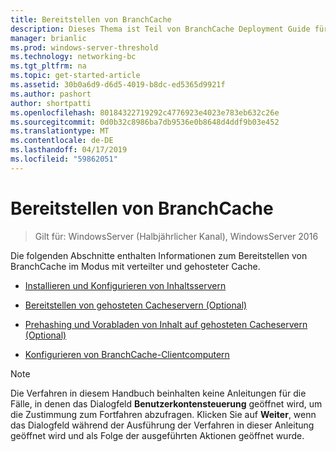 ```yaml
---
title: Bereitstellen von BranchCache
description: Dieses Thema ist Teil von BranchCache Deployment Guide für Windows Server 2016, die veranschaulicht, wie Sie BranchCache in verteilter und gehosteter Cachemodus zur Optimierung der WAN-bandbreitennutzung in Zweigstellen bereitstellen
manager: brianlic
ms.prod: windows-server-threshold
ms.technology: networking-bc
ms.tgt_pltfrm: na
ms.topic: get-started-article
ms.assetid: 30b0a6d9-d6d5-4019-b8dc-ed5365d9921f
ms.author: pashort
author: shortpatti
ms.openlocfilehash: 80184322719292c4776923e4023e783eb632c26e
ms.sourcegitcommit: 0d0b32c8986ba7db9536e0b8648d4ddf9b03e452
ms.translationtype: MT
ms.contentlocale: de-DE
ms.lasthandoff: 04/17/2019
ms.locfileid: "59862051"
---
```

# <a name="deploy-branchcache"></a>Bereitstellen von BranchCache

>Gilt für: WindowsServer (Halbjährlicher Kanal), WindowsServer 2016

Die folgenden Abschnitte enthalten Informationen zum Bereitstellen von BranchCache im Modus mit verteilter und gehosteter Cache.  
  
-   [Installieren und Konfigurieren von Inhaltsservern](Install-and-Configure-Content-Servers.md)  
  
-   [Bereitstellen von gehosteten Cacheservern &#40;Optional&#41;](deploy-hosted-cache-servers.md)  
  
-   [Prehashing und Vorabladen von Inhalt auf gehosteten Cacheservern &#40;Optional&#41;](prehashing-and-preloading.md)  
  
-   [Konfigurieren von BranchCache-Clientcomputern](Configure-BranchCache-Client-Computers.md)  
  
> [!NOTE]  
> Die Verfahren in diesem Handbuch beinhalten keine Anleitungen für die Fälle, in denen das Dialogfeld **Benutzerkontensteuerung** geöffnet wird, um die Zustimmung zum Fortfahren abzufragen. Klicken Sie auf **Weiter**, wenn das Dialogfeld während der Ausführung der Verfahren in dieser Anleitung geöffnet wird und als Folge der ausgeführten Aktionen geöffnet wurde.  
  


